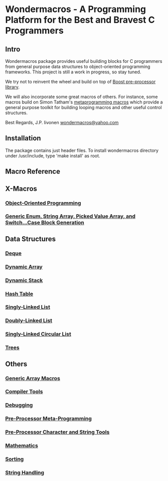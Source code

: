 # Wondermacros - A Programming Platform for the Best and Bravest C Programmers

## Intro

Wondermacros package provides useful building blocks for C programmers from
general purpose data structures to object-oriented programming frameworks.
This project is still a work in progress, so stay tuned.

We try not to reinvent the wheel and build on top of [Boost pre-processor
library](https://www.boost.org/doc/libs/1_67_0/libs/preprocessor/doc/index.html).

We will also incorporate some great macros of others. For instance, some
macros build on Simon Tatham's [metaprogramming macros](https://www.chiark.greenend.org.uk/~sgtatham/mp/)
which provide a general purpose toolkit for building looping macros and other useful
control structures.

Best Regards,
J.P. Iivonen <wondermacros@yahoo.com>


## Installation

The package contains just header files. To install wondermacros directory
under /usr/include, type 'make install' as root.


## Macro Reference

## X-Macros
### [Object-Oriented Programming](https://github.com/plainC/wondermacros/blob/master/docs/objects.md)
### [Generic Enum, String Array, Picked Value Array, and Switch...Case Block Generation](https://github.com/plainC/wondermacros/blob/master/docs/generic_x.md)
## Data Structures
### [Deque](https://github.com/plainC/wondermacros/blob/master/docs/deque.md)
### [Dynamic Array](https://github.com/plainC/wondermacros/blob/master/docs/dynamic_array.md)
### [Dynamic Stack](https://github.com/plainC/wondermacros/blob/master/docs/dynamic_stack.md)
### [Hash Table](https://github.com/plainC/wondermacros/blob/master/docs/hash_table.md)
### [Singly-Linked List](https://github.com/plainC/wondermacros/blob/master/docs/slist.md)
### [Doubly-Linked List](https://github.com/plainC/wondermacros/blob/master/docs/dlist.md)
### [Singly-Linked Circular List](https://github.com/plainC/wondermacros/blob/master/docs/cslist.md)
### [Trees](https://github.com/plainC/wondermacros/blob/master/docs/tree.md)

## Others
### [Generic Array Macros](https://github.com/plainC/wondermacros/blob/master/docs/array.md)
### [Compiler Tools](https://github.com/plainC/wondermacros/blob/master/docs/compiler.md)
### [Debugging](https://github.com/plainC/wondermacros/blob/master/docs/debug.md)
### [Pre-Processor Meta-Programming](https://github.com/plainC/wondermacros/blob/master/docs/meta.md)
### [Pre-Processor Character and String Tools](https://github.com/plainC/wondermacros/blob/master/docs/pp_char.md)
### [Mathematics](https://github.com/plainC/wondermacros/blob/master/docs/math.md)
### [Sorting](https://github.com/plainC/wondermacros/blob/master/docs/sorting.md)
### [String Handling](https://github.com/plainC/wondermacros/blob/master/docs/string.md)
